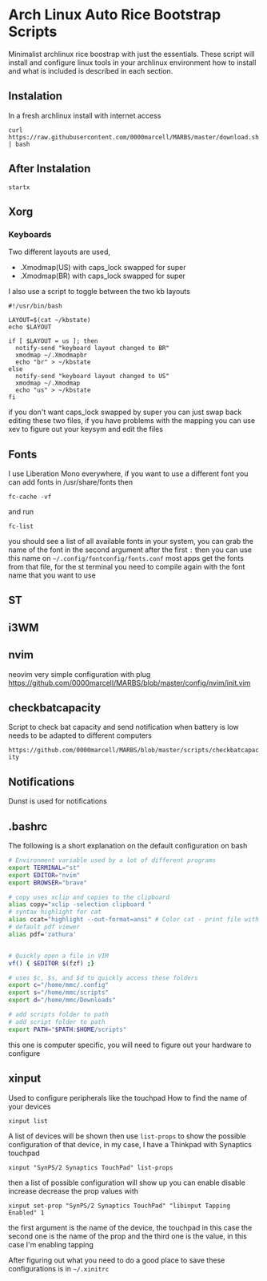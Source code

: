 # Arch Linux Auto Rice Bootstrap Scripts

Minimalist archlinux rice boostrap with just the essentials.
These script will install and configure linux tools in your archlinux environment how to install and what is included 
is described in each section.

## Instalation

In a fresh archlinux install with internet access
```
curl https://raw.githubusercontent.com/0000marcell/MARBS/master/download.sh | bash
```

## After Instalation

```
startx
```

## Xorg

### Keyboards
Two different layouts are used, 
* .Xmodmap(US) with caps_lock swapped for super 
* .Xmodmap(BR) with caps_lock swapped for super 

I also use a script to toggle between the two kb layouts
```
#!/usr/bin/bash

LAYOUT=$(cat ~/kbstate)
echo $LAYOUT

if [ $LAYOUT = us ]; then
  notify-send "keyboard layout changed to BR"
  xmodmap ~/.Xmodmapbr
  echo "br" > ~/kbstate
else
  notify-send "keyboard layout changed to US"
  xmodmap ~/.Xmodmap
  echo "us" > ~/kbstate
fi
```
if you don't want caps_lock swapped by super you can just swap back editing these two
files, if you have problems with the mapping you can use xev to figure out your keysym 
and edit the files

## Fonts

I use Liberation Mono everywhere, if you want to use a different font you can add fonts
in /usr/share/fonts then
```
fc-cache -vf
```
and run
```
fc-list
```
you should see a list of all available fonts in your system, you can grab the name of 
the font in the second argument after the first `:` then you can use this name on 
`~/.config/fontconfig/fonts.conf` most apps get the fonts from that file, for the 
st terminal you need to compile again with the font name that you want to use

## ST

## i3WM


## nvim
neovim very simple configuration with plug
https://github.com/0000marcell/MARBS/blob/master/config/nvim/init.vim

## checkbatcapacity

Script to check bat capacity and send notification when battery is low
needs to be adapted to different computers

`https://github.com/0000marcell/MARBS/blob/master/scripts/checkbatcapacity`

## Notifications

Dunst is used for notifications

## .bashrc

The following is a short explanation on the default 
configuration on bash

```bash
# Environment variable used by a lot of different programs
export TERMINAL="st"
export EDITOR="nvim"
export BROWSER="brave"

# copy uses xclip and copies to the clipboard
alias copy="xclip -selection clipboard "
# syntax highlight for cat
alias ccat="highlight --out-format=ansi" # Color cat - print file with syntax highlighting.
# default pdf viewer
alias pdf='zathura'


# Quickly open a file in VIM
vf() { $EDITOR $(fzf) ;}

# uses $c, $s, and $d to quickly access these folders
export c="/home/mmc/.config"
export s="/home/mmc/scripts"
export d="/home/mmc/Downloads"

# add scripts folder to path
# add script folder to path
export PATH="$PATH:$HOME/scripts"
```
this one is computer specific, you will need to figure out your hardware to configure 

## xinput

Used to configure peripherals like the touchpad
How to find the name of your devices
```
xinput list
```
A list of devices will be shown then use `list-props` to show the possible configuration
of that device, in my case, I have a Thinkpad with Synaptics touchpad
```
xinput "SynPS/2 Synaptics TouchPad" list-props
```
then a list of possible configuration will show up you can enable disable increase
decrease the prop values with
```
xinput set-prop "SynPS/2 Synaptics TouchPad" "libinput Tapping Enabled" 1
```
the first argument is the name of the device, the touchpad in this case 
the second one is the name of the prop and the third one is the value, in this
case I'm enabling tapping

After figuring out what you need to do a good place to save these 
configurations is in `~/.xinitrc`
